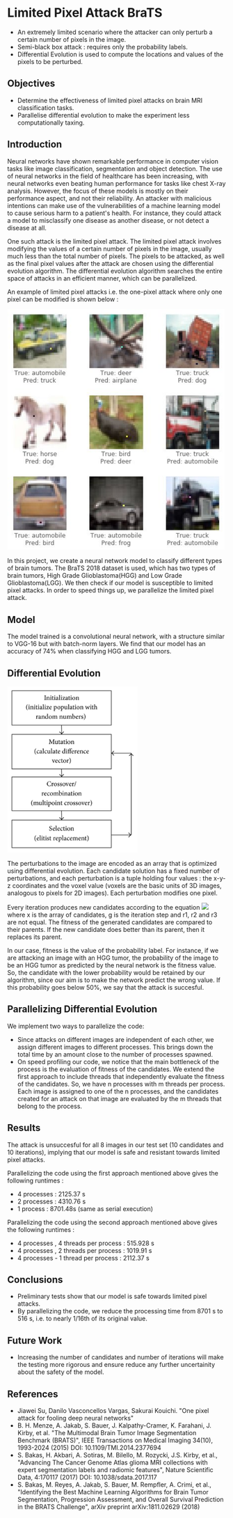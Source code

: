 
# Limited Pixel Attack BraTS
- An extremely limited scenario where the attacker can only perturb a certain number of pixels in the image.
- Semi-black box attack : requires only the probability labels.
- Differential Evolution is used to compute the locations and values of the pixels to be perturbed.

## Objectives
- Determine the effectiveness of limited pixel attacks on brain MRI classification tasks.
- Parallelise differential evolution to make the experiment less computationally taxing.

## Introduction
Neural networks have shown remarkable performance in computer vision tasks like image classification, segmentation and object detection. The use of neural networks in the field of healthcare has been increasing, with neural networks even beating human performance for tasks like chest X-ray analysis. However, the focus of these models is mostly on their performance aspect, and not their reliability. An attacker with malicious intentions can make use of the vulnerabilities of a machine learning model to cause serious harm to a patient's health. For instance, they could attack a model to misclassify one disease as another disease, or not detect a disease at all.

One such attack is the limited pixel attack. The limited pixel attack involves modifying the values of a certain number of pixels in the image, usually much less than the total number of pixels. The pixels to be attacked, as well as the final pixel values after the attack are chosen using the differential evolution algorithm. The differential evolution algorithm searches the entire space of attacks in an efficient manner, which can be parallelized.

An example of limited pixel attacks i.e. the one-pixel attack where only one pixel can be modified is shown below :

<img width=500 src="./images/one-pix.jpg">


In this project, we create a neural network model to classify different types of brain tumors. The BraTS 2018 dataset is used, which has two types of brain tumors, High Grade Glioblastoma(HGG) and Low Grade Glioblastoma(LGG). We then check if our model is susceptible to limited pixel attacks. In order to speed things up, we parallelize the limited pixel attack.


## Model
The model trained is a convolutional neural network, with a structure similar to VGG-16 but with batch-norm layers. We find that our model has an accuracy of 74% when classifying HGG and LGG tumors.

## Differential Evolution
<img width=300 src="./images/de.png">

The perturbations to the image are encoded as an array that is optimized using differential evolution. Each candidate solution has a fixed number of perturbations, and each perturbation is a tuple holding four values : the x-y-z coordinates and the voxel value (voxels are the basic units of 3D images, analogous to pixels for 2D images). Each perturbation modifies one pixel.

Every iteration produces new candidates according to the equation <img src="https://render.githubusercontent.com/render/math?math=x_{i}(g %2B 1) = x_{r1}(g) %2B F(x_{r2}(g) - x_{r3}(g))"> where x is the array of candidates, g is the iteration step and r1, r2 and r3 are not equal. The fitness of the generated candidates are compared to their parents. If the new candidate does better than its parent, then it replaces its parent.

In our case, fitness is the value of the probability label. For instance, if we are attacking an image with an HGG tumor, the probability of the image to be an HGG tumor as predicted by the neural network is the fitness value. So, the candidate with the lower probability would be retained by our algorithm, since our aim is to make the network predict the wrong value. If this probability goes below 50%, we say that the attack is succesful.

## Parallelizing Differential Evolution

We implement two ways to parallelize the code:

- Since attacks on different images are independent of each other, we assign different images to different processes. This brings down the total time by an amount close to the number of processes spawned.
- On speed profiling our code, we notice that the main bottleneck of the process is the evaluation of fitness of the candidates. We extend the first approach to include threads that independently evaluate the fitness of the candidates. So, we have n processes with m threads per process. Each image is assigned to one of the n processes, and the candidates created for an attack on that image are evaluated by the m threads that belong to the process.

## Results

The attack is unsuccesful for all 8 images in our test set (10 candidates and 10 iterations), implying that our model is safe and resistant towards limited pixel attacks.

Parallelizing the code using the first approach mentioned above gives the following runtimes : 
- 4 processes : 2125.37 s
- 2 processes : 4310.76 s
- 1 process : 8701.48s (same as serial execution)

Parallelizing the code using the second approach mentioned above gives the following runtimes : 
- 4 processes , 4 threads per process : 515.928 s
- 4 processes , 2 threads per process : 1019.91 s
- 4 processes - 1 thread per process : 2112.37 s


## Conclusions

- Preliminary tests show that our model is safe towards limited pixel attacks.
- By parallelizing the code, we reduce the processing time from 8701 s to 516 s, i.e. to nearly 1/16th of its original value.

## Future Work

- Increasing the number of candidates and number of iterations will make the testing more rigorous and ensure reduce any further uncertainity about the safety of the model.

## References
- Jiawei Su, Danilo Vasconcellos Vargas, Sakurai Kouichi. "One pixel attack for fooling deep neural networks"
- B. H. Menze, A. Jakab, S. Bauer, J. Kalpathy-Cramer, K. Farahani, J. Kirby, et al. "The Multimodal Brain Tumor Image Segmentation Benchmark (BRATS)", IEEE Transactions on Medical Imaging 34(10), 1993-2024 (2015) DOI: 10.1109/TMI.2014.2377694
- S. Bakas, H. Akbari, A. Sotiras, M. Bilello, M. Rozycki, J.S. Kirby, et al., "Advancing The Cancer Genome Atlas glioma MRI collections with expert segmentation labels and radiomic features", Nature Scientific Data, 4:170117 (2017) DOI: 10.1038/sdata.2017.117
- S. Bakas, M. Reyes, A. Jakab, S. Bauer, M. Rempfler, A. Crimi, et al., "Identifying the Best Machine Learning Algorithms for Brain Tumor Segmentation, Progression Assessment, and Overall Survival Prediction in the BRATS Challenge", arXiv preprint arXiv:1811.02629 (2018)

